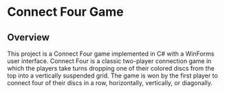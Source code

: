 # Connect Four Game

## Overview

This project is a Connect Four game implemented in C# with a WinForms user interface. Connect Four is a classic two-player connection game in which the players take turns dropping one of their colored discs from the top into a vertically suspended grid. The game is won by the first player to connect four of their discs in a row, horizontally, vertically, or diagonally.

